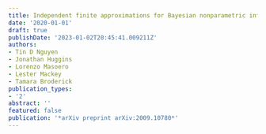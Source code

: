 ```yaml
---
title: Independent finite approximations for Bayesian nonparametric inference
date: '2020-01-01'
draft: true
publishDate: '2023-01-02T20:45:41.009211Z'
authors:
- Tin D Nguyen
- Jonathan Huggins
- Lorenzo Masoero
- Lester Mackey
- Tamara Broderick
publication_types:
- '2'
abstract: ''
featured: false
publication: '*arXiv preprint arXiv:2009.10780*'
---
```


